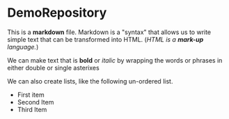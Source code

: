 # DemoRepository

This is a **markdown** file. Markdown is a "syntax" that allows us to write simple text that can be transformed into HTML. (*HTML is a **mark-up** language.*)

We can make text that is **bold** or *italic* by wrapping the words or phrases in either double or single asterixes

We can also create lists, like the following un-ordered list.

- First item
- Second Item
- Third Item